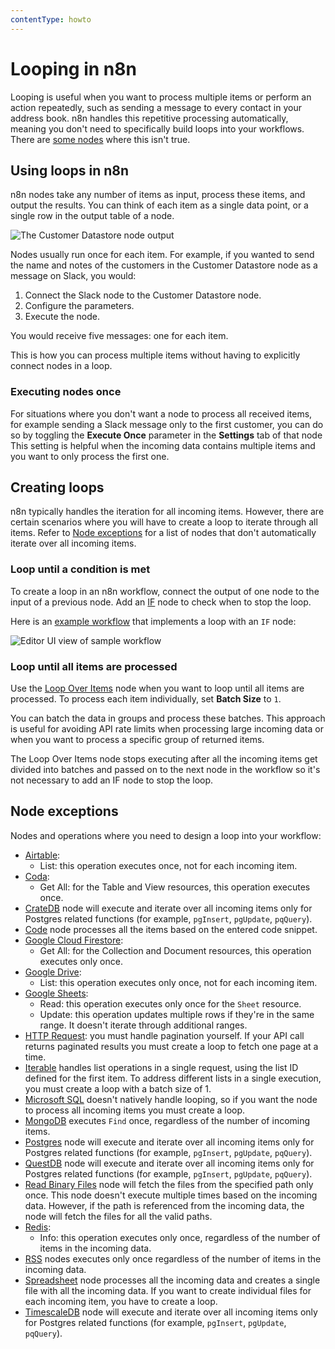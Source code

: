 ```yaml
---
contentType: howto
---
```


# Looping in n8n

Looping is useful when you want to process multiple items or perform an action repeatedly, such as sending a message to every contact in your address book. n8n handles this repetitive processing automatically, meaning you don't need to specifically build loops into your workflows. There are [some nodes](#node-exceptions) where this isn't true.

## Using loops in n8n

n8n nodes take any number of items as input, process these items, and output the results. You can think of each item as a single data point, or a single row in the output table of a node.

![The Customer Datastore node output](/_images/flow-logic/looping/customer_datastore_node.png)

Nodes usually run once for each item. For example, if you wanted to send the name and notes of the customers in the Customer Datastore node as a message on Slack, you would:

1. Connect the Slack node to the Customer Datastore node.
2. Configure the parameters.
3. Execute the node. 

You would receive five messages: one for each item.

This is how you can process multiple items without having to explicitly connect nodes in a loop.

### Executing nodes once

For situations where you don't want a node to process all received items, for example sending a Slack message only to the first customer, you can do so by toggling the **Execute Once** parameter in the **Settings** tab of that node This setting is helpful when the incoming data contains multiple items and you want to only process the first one. 


## Creating loops

n8n typically handles the iteration for all incoming items. However, there are certain scenarios where you will have to create a loop to iterate through all items. Refer to [Node exceptions](#node-exceptions) for a list of nodes that don't automatically iterate over all incoming items.

### Loop until a condition is met

To create a loop in an n8n workflow, connect the output of one node to the input of a previous node. Add an [IF](/integrations/builtin/core-nodes/n8n-nodes-base.if/) node to check when to stop the loop. 

Here is an [example workflow](https://n8n.io/workflows/1130) that implements a loop with an `IF` node:

![Editor UI view of sample workflow](/_images/flow-logic/looping/example_workflow.png)

### Loop until all items are processed

Use the [Loop Over Items](/integrations/builtin/core-nodes/n8n-nodes-base.splitinbatches/) node when you want to loop until all items are processed. To process each item individually, set **Batch Size** to `1`.

You can batch the data in groups and process these batches. This approach is useful for avoiding API rate limits when processing large incoming data or when you want to process a specific group of returned items.

The Loop Over Items node stops executing after all the incoming items get divided into batches and passed on to the next node in the workflow so it's not necessary to add an IF node to stop the loop.

## Node exceptions

Nodes and operations where you need to design a loop into your workflow:

* [Airtable](/integrations/builtin/app-nodes/n8n-nodes-base.airtable/):
	* List: this operation executes once, not for each incoming item.
* [Coda](/integrations/builtin/app-nodes/n8n-nodes-base.coda/):
	* Get All: for the Table and View resources, this operation executes once.
* [CrateDB](/integrations/builtin/app-nodes/n8n-nodes-base.cratedb/) node will execute and iterate over all incoming items only for Postgres related functions (for example, `pgInsert`, `pgUpdate`, `pqQuery`).
* [Code](/integrations/builtin/core-nodes/n8n-nodes-base.code/) node processes all the items based on the entered code snippet.
* [Google Cloud Firestore](/integrations/builtin/app-nodes/n8n-nodes-base.googlecloudfirestore/):
	* Get All: for the Collection and Document resources, this operation executes only once.
* [Google Drive](/integrations/builtin/app-nodes/n8n-nodes-base.googledrive/):
	* List: this operation executes only once, not for each incoming item.
* [Google Sheets](/integrations/builtin/app-nodes/n8n-nodes-base.googlesheets/):
	* Read: this operation executes only once for the `Sheet` resource.
	* Update: this operation updates multiple rows if they're in the same range. It doesn't iterate through additional ranges.
* [HTTP Request](/integrations/builtin/core-nodes/n8n-nodes-base.httprequest/): you must handle pagination yourself. If your API call returns paginated results you must create a loop to fetch one page at a time.
* [Iterable](/integrations/builtin/app-nodes/n8n-nodes-base.iterable/) handles list operations in a single request, using the list ID defined for the first item. To address different lists in a single execution, you must create a loop with a batch size of 1.
* [Microsoft SQL](/integrations/builtin/app-nodes/n8n-nodes-base.microsoftsql/) doesn't natively handle looping, so if you want the node to process all incoming items you must create a loop.
* [MongoDB](/integrations/builtin/app-nodes/n8n-nodes-base.mongodb/) executes `Find` once, regardless of the number of incoming items.
* [Postgres](/integrations/builtin/app-nodes/n8n-nodes-base.postgres/) node will execute and iterate over all incoming items only for Postgres related functions (for example, `pgInsert`, `pgUpdate`, `pqQuery`).
* [QuestDB](/integrations/builtin/app-nodes/n8n-nodes-base.questdb/) node will execute and iterate over all incoming items only for Postgres related functions (for example, `pgInsert`, `pgUpdate`, `pqQuery`).
* [Read Binary Files](/integrations/builtin/core-nodes/n8n-nodes-base.readbinaryfiles/) node will fetch the files from the specified path only once. This node doesn't execute multiple times based on the incoming data. However, if the path is referenced from the incoming data, the node will fetch the files for all the valid paths.
* [Redis](/integrations/builtin/app-nodes/n8n-nodes-base.redis/):
	* Info: this operation executes only once, regardless of the number of items in the incoming data.
* [RSS](/integrations/builtin/core-nodes/n8n-nodes-base.rssfeedread/) nodes executes only once regardless of the number of items in the incoming data.
* [Spreadsheet](/integrations/builtin/core-nodes/n8n-nodes-base.spreadsheetfile/) node processes all the incoming data and creates a single file with all the incoming data. If you want to create individual files for each incoming item, you have to create a loop.
* [TimescaleDB](/integrations/builtin/app-nodes/n8n-nodes-base.timescaledb/) node will execute and iterate over all incoming items only for Postgres related functions (for example, `pgInsert`, `pgUpdate`, `pqQuery`).
